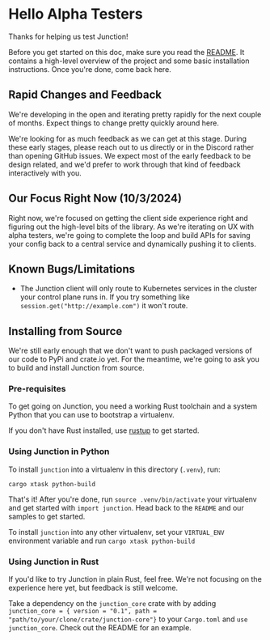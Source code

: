 # Hello Alpha Testers

Thanks for helping us test Junction!

Before you get started on this doc, make sure you read the
[README](https://github.com/junction-labs/junction-client#readme). It contains a
high-level overview of the project and some basic installation instructions.
Once you're done, come back here.

## Rapid Changes and Feedback

We're developing in the open and iterating pretty rapidly for the next couple of
months. Expect things to change pretty quickly around here.

We're looking for as much feedback as we can get at this stage. During these
early stages, please reach out to us directly or in the Discord rather than
opening GitHub issues. We expect most of the early feedback to be design
related, and we'd prefer to work through that kind of feedback interactively
with you.

## Our Focus Right Now (10/3/2024)

Right now, we're focused on getting the client side experience right and
figuring out the high-level bits of the library. As we're iterating on UX with
alpha testers, we're going to complete the loop and build APIs for saving your
config back to a central service and dynamically pushing it to clients.

## Known Bugs/Limitations

* The Junction client will only route to Kubernetes services in the cluster
  your control plane runs in. If you try something like
  `session.get("http://example.com")` it won't route.

## Installing from Source

We're still early enough that we don't want to push packaged versions of our code
to PyPi and crate.io yet. For the meantime, we're going to ask you to build and
install Junction from source.

### Pre-requisites

To get going on Junction, you need a working Rust toolchain and a system Python
that you can use to bootstrap a virtualenv.

If you don't have Rust installed, use [rustup](https://rustup.rs/) to get started.

### Using Junction in Python

To install `junction` into a virtualenv in this directory (`.venv`), run:

```shell
cargo xtask python-build
```

That's it! After you're done, run `source .venv/bin/activate` your virtualenv
and get started with `import junction`. Head back to the `README` and our
samples to get started.

To install `junction` into any other virtualenv, set your `VIRTUAL_ENV`
environment variable and run `cargo xtask python-build`

### Using Junction in Rust

If you'd like to try Junction in plain Rust, feel free. We're not focusing on
the experience here yet, but feedback is still welcome.

Take a dependency on the `junction_core` crate with by adding `junction_core = {
version = "0.1", path = "path/to/your/clone/crate/junction-core"}` to your
`Cargo.toml` and `use junction_core`. Check out the README for an example.
